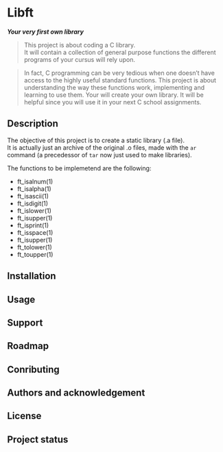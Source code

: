 #   Libft                               #
***Your very first own library***

>   This project is about coding a C library.  
It will contain a collection of general purpose functions the different programs of your cursus will
rely upon.

> In fact, C programming can be very tedious when one doesn’t have access to the highly useful
standard functions. This project is about understanding the way these functions work, implementing
and learning to use them. Your will create your own library. It will be helpful since you will use
it in your next C school assignments.

##  Description                          ##
The objective of this project is to create a static library (.a file).  
It is actually just an archive of the original .o files, made with the `ar` command (a precedessor
of `tar` now just used to make libraries).

The functions to be implemetend are the following:
* ft_isalnum(1)
* ft_isalpha(1)
* ft_isascii(1)
* ft_isdigit(1)
* ft_islower(1)
* ft_isupper(1)
* ft_isprint(1)
* ft_isspace(1)
* ft_isupper(1)
* ft_tolower(1)
* ft_toupper(1)


##  Installation                        ##
##  Usage                               ##
##  Support                             ##
##  Roadmap                             ##
##  Conributing                         ##
##  Authors and acknowledgement         ##
##  License                             ##
##  Project status                      ##


